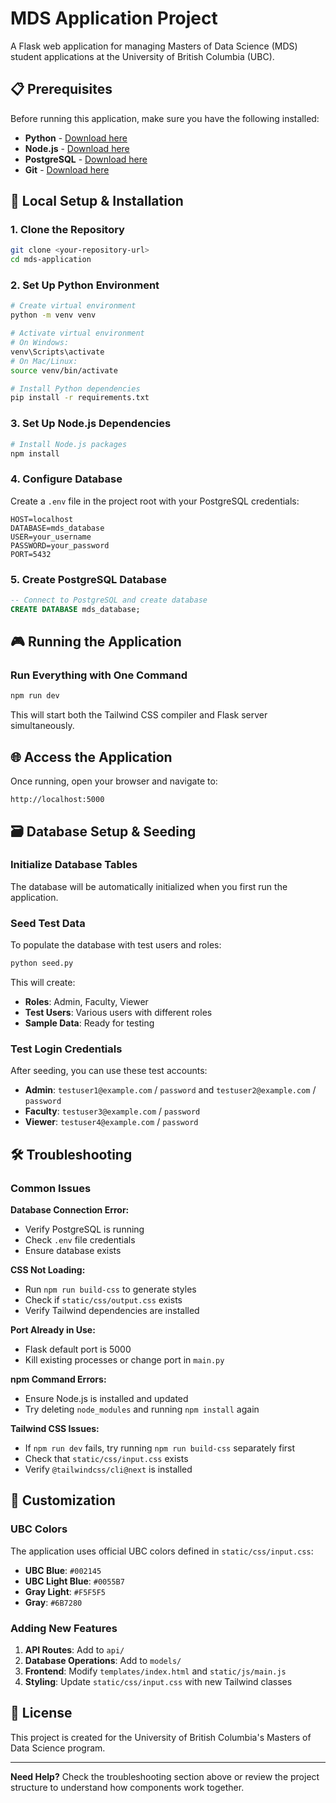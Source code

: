 # MDS Application Project

A Flask web application for managing Masters of Data Science (MDS) student applications at the University of British Columbia (UBC).

## 📋 Prerequisites

Before running this application, make sure you have the following installed:

- **Python** - [Download here](https://www.python.org/downloads/)
- **Node.js** - [Download here](https://nodejs.org/)
- **PostgreSQL** - [Download here](https://www.postgresql.org/download/)
- **Git** - [Download here](https://git-scm.com/)

## 🚀 Local Setup & Installation

### 1. Clone the Repository
```bash
git clone <your-repository-url>
cd mds-application
```

### 2. Set Up Python Environment
```bash
# Create virtual environment
python -m venv venv

# Activate virtual environment
# On Windows:
venv\Scripts\activate
# On Mac/Linux:
source venv/bin/activate

# Install Python dependencies
pip install -r requirements.txt
```

### 3. Set Up Node.js Dependencies
```bash
# Install Node.js packages
npm install
```

### 4. Configure Database
Create a `.env` file in the project root with your PostgreSQL credentials:
```env
HOST=localhost
DATABASE=mds_database
USER=your_username
PASSWORD=your_password
PORT=5432
```

### 5. Create PostgreSQL Database
```sql
-- Connect to PostgreSQL and create database
CREATE DATABASE mds_database;
```

## 🎮 Running the Application

### Run Everything with One Command
```bash
npm run dev
```
This will start both the Tailwind CSS compiler and Flask server simultaneously.

## 🌐 Access the Application

Once running, open your browser and navigate to:
```
http://localhost:5000
```

## 🗃️ Database Setup & Seeding

### Initialize Database Tables
The database will be automatically initialized when you first run the application. 

### Seed Test Data
To populate the database with test users and roles:
```bash
python seed.py
```

This will create:
- **Roles**: Admin, Faculty, Viewer
- **Test Users**: Various users with different roles
- **Sample Data**: Ready for testing

### Test Login Credentials
After seeding, you can use these test accounts:
- **Admin**: `testuser1@example.com` / `password` and `testuser2@example.com` / `password`
- **Faculty**: `testuser3@example.com` / `password`
- **Viewer**: `testuser4@example.com` / `password`

## 🛠️ Troubleshooting

### Common Issues

**Database Connection Error:**
- Verify PostgreSQL is running
- Check `.env` file credentials
- Ensure database exists

**CSS Not Loading:**
- Run `npm run build-css` to generate styles
- Check if `static/css/output.css` exists
- Verify Tailwind dependencies are installed

**Port Already in Use:**
- Flask default port is 5000
- Kill existing processes or change port in `main.py`

**npm Command Errors:**
- Ensure Node.js is installed and updated
- Try deleting `node_modules` and running `npm install` again

**Tailwind CSS Issues:**
- If `npm run dev` fails, try running `npm run build-css` separately first
- Check that `static/css/input.css` exists
- Verify `@tailwindcss/cli@next` is installed

## 🎨 Customization

### UBC Colors
The application uses official UBC colors defined in `static/css/input.css`:
- **UBC Blue**: `#002145`
- **UBC Light Blue**: `#0055B7`
- **Gray Light**: `#F5F5F5`
- **Gray**: `#6B7280`

### Adding New Features
1. **API Routes**: Add to `api/`
2. **Database Operations**: Add to `models/`
3. **Frontend**: Modify `templates/index.html` and `static/js/main.js`
4. **Styling**: Update `static/css/input.css` with new Tailwind classes

## 📄 License

This project is created for the University of British Columbia's Masters of Data Science program.

---

**Need Help?** Check the troubleshooting section above or review the project structure to understand how components work together.
